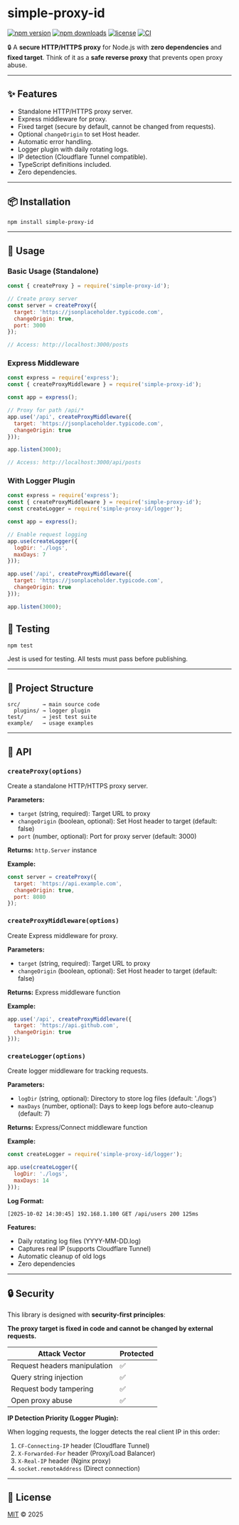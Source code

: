 # simple-proxy-id

[![npm version](https://img.shields.io/npm/v/simple-proxy-id.svg?style=flat-square)](https://www.npmjs.com/package/simple-proxy-id)
[![npm downloads](https://img.shields.io/npm/dm/simple-proxy-id.svg?style=flat-square)](https://www.npmjs.com/package/simple-proxy-id)
[![license](https://img.shields.io/badge/license-MIT-blue.svg?style=flat-square)](LICENSE)
[![CI](https://github.com/ibnushahraa/simple-proxy-id/actions/workflows/test.yml/badge.svg)](https://github.com/ibnushahraa/simple-proxy-id/actions)

🔒 A **secure HTTP/HTTPS proxy** for Node.js with **zero dependencies** and **fixed target**.
Think of it as a **safe reverse proxy** that prevents open proxy abuse.

---

## ✨ Features

- Standalone HTTP/HTTPS proxy server.
- Express middleware for proxy.
- Fixed target (secure by default, cannot be changed from requests).
- Optional `changeOrigin` to set Host header.
- Automatic error handling.
- Logger plugin with daily rotating logs.
- IP detection (Cloudflare Tunnel compatible).
- TypeScript definitions included.
- Zero dependencies.

---

## 📦 Installation

```bash
npm install simple-proxy-id
```

---

## 🚀 Usage

### Basic Usage (Standalone)

```js
const { createProxy } = require('simple-proxy-id');

// Create proxy server
const server = createProxy({
  target: 'https://jsonplaceholder.typicode.com',
  changeOrigin: true,
  port: 3000
});

// Access: http://localhost:3000/posts
```

### Express Middleware

```js
const express = require('express');
const { createProxyMiddleware } = require('simple-proxy-id');

const app = express();

// Proxy for path /api/*
app.use('/api', createProxyMiddleware({
  target: 'https://jsonplaceholder.typicode.com',
  changeOrigin: true
}));

app.listen(3000);

// Access: http://localhost:3000/api/posts
```

### With Logger Plugin

```js
const express = require('express');
const { createProxyMiddleware } = require('simple-proxy-id');
const createLogger = require('simple-proxy-id/logger');

const app = express();

// Enable request logging
app.use(createLogger({
  logDir: './logs',
  maxDays: 7
}));

app.use('/api', createProxyMiddleware({
  target: 'https://jsonplaceholder.typicode.com',
  changeOrigin: true
}));

app.listen(3000);
```

## 🧪 Testing

```bash
npm test
```

Jest is used for testing. All tests must pass before publishing.

---

## 📂 Project Structure

```
src/       → main source code
  plugins/ → logger plugin
test/      → jest test suite
example/   → usage examples
```

---

## 📜 API

### `createProxy(options)`

Create a standalone HTTP/HTTPS proxy server.

**Parameters:**
- `target` (string, required): Target URL to proxy
- `changeOrigin` (boolean, optional): Set Host header to target (default: false)
- `port` (number, optional): Port for proxy server (default: 3000)

**Returns:** `http.Server` instance

**Example:**
```js
const server = createProxy({
  target: 'https://api.example.com',
  changeOrigin: true,
  port: 8080
});
```

### `createProxyMiddleware(options)`

Create Express middleware for proxy.

**Parameters:**
- `target` (string, required): Target URL to proxy
- `changeOrigin` (boolean, optional): Set Host header to target (default: false)

**Returns:** Express middleware function

**Example:**
```js
app.use('/api', createProxyMiddleware({
  target: 'https://api.github.com',
  changeOrigin: true
}));
```

### `createLogger(options)`

Create logger middleware for tracking requests.

**Parameters:**
- `logDir` (string, optional): Directory to store log files (default: './logs')
- `maxDays` (number, optional): Days to keep logs before auto-cleanup (default: 7)

**Returns:** Express/Connect middleware function

**Example:**
```js
const createLogger = require('simple-proxy-id/logger');

app.use(createLogger({
  logDir: './logs',
  maxDays: 14
}));
```

**Log Format:**
```
[2025-10-02 14:30:45] 192.168.1.100 GET /api/users 200 125ms
```

**Features:**
- Daily rotating log files (YYYY-MM-DD.log)
- Captures real IP (supports Cloudflare Tunnel)
- Automatic cleanup of old logs
- Zero dependencies

---

## 🔒 Security

This library is designed with **security-first principles**:

**The proxy target is fixed in code and cannot be changed by external requests.**

| Attack Vector | Protected |
|--------------|-----------|
| Request headers manipulation | ✅ |
| Query string injection | ✅ |
| Request body tampering | ✅ |
| Open proxy abuse | ✅ |

**IP Detection Priority (Logger Plugin):**

When logging requests, the logger detects the real client IP in this order:
1. `CF-Connecting-IP` header (Cloudflare Tunnel)
2. `X-Forwarded-For` header (Proxy/Load Balancer)
3. `X-Real-IP` header (Nginx proxy)
4. `socket.remoteAddress` (Direct connection)

---

## 📄 License

[MIT](LICENSE) © 2025
